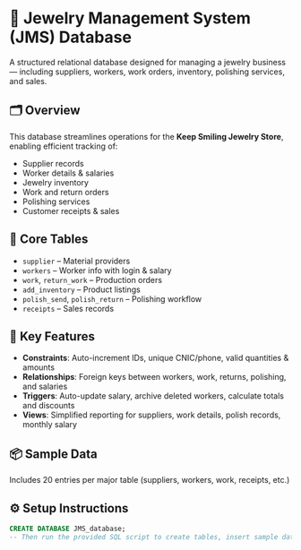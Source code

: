 # 💍 Jewelry Management System (JMS) Database

A structured relational database designed for managing a jewelry business — including suppliers, workers, work orders, inventory, polishing services, and sales.

## 🗂️ Overview
This database streamlines operations for the **Keep Smiling Jewelry Store**, enabling efficient tracking of:

- Supplier records
- Worker details & salaries
- Jewelry inventory
- Work and return orders
- Polishing services
- Customer receipts & sales

## 🧩 Core Tables
- `supplier` – Material providers
- `workers` – Worker info with login & salary
- `work`, `return_work` – Production orders
- `add_inventory` – Product listings
- `polish_send`, `polish_return` – Polishing workflow
- `receipts` – Sales records

## 🔐 Key Features
- **Constraints**: Auto-increment IDs, unique CNIC/phone, valid quantities & amounts  
- **Relationships**: Foreign keys between workers, work, returns, polishing, and salaries  
- **Triggers**: Auto-update salary, archive deleted workers, calculate totals and discounts  
- **Views**: Simplified reporting for suppliers, work details, polish records, monthly salary

## 📦 Sample Data
Includes 20 entries per major table (suppliers, workers, work, receipts, etc.)

## ⚙️ Setup Instructions
```sql
CREATE DATABASE JMS_database;
-- Then run the provided SQL script to create tables, insert sample data, views, and triggers
